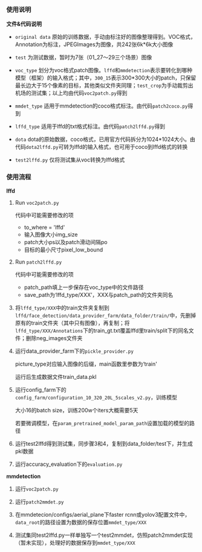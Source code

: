 ### 使用说明

**文件&代码说明**

- `original data` 原始的训练数据，手动由标注好的图像整理得到。VOC格式，Annotation为标注，JPEGImages为图像，共242张6k*6k大小图像

- `test` 为测试数据，暂时为7张（01_27～29三个场景）图像

- `voc_type` 划分为voc格式patch图像。`lffd`和`mmdetection`表示要转化到哪种模型（框架）的输入格式；其中，`300_15`表示300*300大小的patch，只保留最长边大于15个像素的目标，其他类似文件夹同理；`test_crop`为手动裁剪出机场的测试集；以上均由代码`voc2patch.py`得到

- `mmdet_type` 适用于mmdetection的coco格式标注。由代码`patch2coco.py`得到

- `lffd_type` 适用于lffd的txt格式标注。由代码`patch2lffd.py`得到

- `dota` dota的原始数据，coco格式，已用官方代码拆分为1024*1024大小。由代码`dota2lffd.py`可转为lffd的输入格式，也可用于coco到lffd格式的转换
- `test2lffd.py` 仅将测试集从voc转换为lffd格式



### 使用流程

**lffd**

1. Run `voc2patch.py ` 

   代码中可能需要修改的项

   - to_where = 'lffd'
   - 输入图像大小img_size
   - patch大小ps以及patch滑动间隔po
   - 目标的最小尺寸pixel_low_bound

2. Run `patch2lffd.py ` 

   代码中可能需要修改的项

   - patch_path填上一步保存在voc_type中的文件路径
   - save_path为‘lffd_type/XXX’，XXX与patch_path的文件夹同名

3. 将`lffd_type/XXX`中的train文件夹复制到`lffd/face_detection/data_provider_farm/data_folder/train/`中，先删掉原有的train文件夹（其中只有图像），再复制；将`lffd_type/XXX/Annotations`下的train_gt.txt覆盖lffd里train/split下的同名文件；删除neg_images文件夹

4. 运行data_provider_farm下的`pickle_provider.py`

   picture_type对应输入图像的后缀，main函数里参数为‘train'

   运行后生成数据文件train_data.pkl

5. 运行config_farm下的`config_farm/configuration_10_320_20L_5scales_v2.py`，训练模型

   大小16的batch size，训练200w个iters大概需要5天

   若要微调模型，在`param_pretrained_model_param_path`设置加载的模型的路径

6. 运行test2lffd得到测试集，同步骤3和4，复制到data_folder/test下，并生成pkl数据

7. 运行accuracy_evaluation下的`evaluation.py`

   

**mmdetection**

1. 运行`voc2patch.py ` 
2. 运行`patch2mmdet.py`

3. 在mmdetecion/configs/aerial_plane下faster rcnn或yolov3配置文件中，`data_root`的路径设置为数据的保存位置`mmdet_type/XXX`

4. 测试集同test2lffd.py一样单独写一个test2mmdet，仿照patch2mmdet实现（暂未实现），处理好的数据保存到`mmdet_type/XXX`

